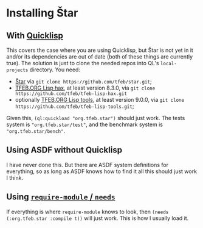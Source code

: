 # Installing Štar
## With [Quicklisp](https://www.quicklisp.org/beta/)
This covers the case where you are using Quicklisp, but Štar is not yet in it and/or its dependencies are out of date (both of these things are currently true).  The solution is just to clone the needed repos into QL's `local-projects` directory.  You need:

- [Štar](https://tfeb.github.io/star/) via `git clone https://github.com/tfeb/star.git`;
- [TFEB.ORG Lisp hax](https://tfeb.github.io/tfeb-lisp-hax/), at least version 8.3.0, via `git clone  https://github.com/tfeb/tfeb-lisp-hax.git`
- optionally [TFEB.ORG Lisp tools](https://tfeb.github.io/tfeb-lisp-tools/), at least version 9.0.0, via `git clone https://github.com/tfeb/tfeb-lisp-tools.git`;

Given this, `(ql:quickload "org.tfeb.star")` should just work.  The tests system is `"org.tfeb.star/test"`, and the benchmark system is `"org.tfeb.star/bench"`.

## Using ASDF without Quicklisp
I have never done this.  But there are ASDF system definitions for everything, so as long as ASDF knows how to find it all this should just work I think.

## Using [`require-module` / `needs`](https://tfeb.github.io/tfeb-lisp-tools/#requiring-modules-with-searching-require-module)
If everything is where `require-module` knows to look, then `(needs (:org.tfeb.star :compile t))` will just work.  This is how I usually load it.